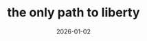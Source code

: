 ---
title: the only path to liberty
series: liberty
date: 2026-01-02
category: politics
uuid: 33686e2a-01f7-4b63-9e02-a8567d186821
---